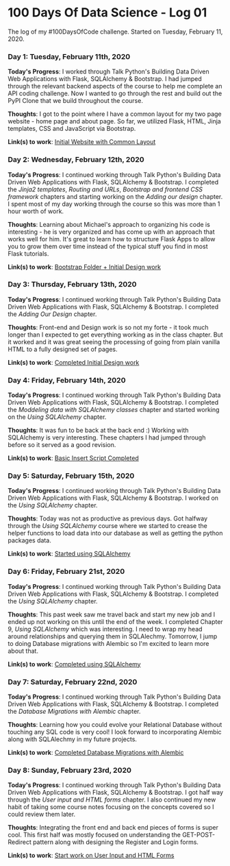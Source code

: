 # 100 Days Of Data Science - Log 01

The log of my #100DaysOfCode challenge. Started on Tuesday, February 11, 2020.

### Day 1: Tuesday, February 11th, 2020

**Today's Progress**: I worked through Talk Python's Building Data Driven Web Applications with Flask, SQLAlchemy & Bootstrap. I had jumped through the relevant backend aspects of the course to help me complete an API coding challenge. Now I wanted to go through the rest and build out the PyPI Clone that we build throughout the course.

**Thoughts**: I got to the point where I have a common layout for my two page website - home page and about page. So far, we utilized Flask, HTML, Jinja templates, CSS and JavaScript via Bootstrap.

**Link(s) to work**: [Initial Website with Common Layout](https://github.com/johannesgiorgis/talkpython/tree/21be4881090575df20168e649068b741c4297357/data-driven-web-apps-with-flask/pypi_org)


### Day 2: Wednesday, February 12th, 2020

**Today's Progress**: I continued working through Talk Python's Building Data Driven Web Applications with Flask, SQLAlchemy & Bootstrap. I completed the _Jinja2 templates_, _Routing and URLs_, _Bootstrap and frontend CSS framework_ chapters and starting working on the _Adding our design_ chapter. I spent most of my day working through the course so this was more than 1 hour worth of work.

**Thoughts**: Learning about Michael's approach to organizing his code is interesting - he is very organized and has come up with an approach that works well for him. It's great to learn how to structure Flask Apps to allow you to grow them over time instead of the typical stuff you find in most Flask tutorials.

**Link(s) to work**: [Bootstrap Folder + Initial Design work](https://github.com/johannesgiorgis/talkpython/tree/56c8015db716e4b419bb4930881e3ddca9aec29c/data-driven-web-apps-with-flask)


### Day 3: Thursday, February 13th, 2020

**Today's Progress**: I continued working through Talk Python's Building Data Driven Web Applications with Flask, SQLAlchemy & Bootstrap. I completed the _Adding Our Design_ chapter.

**Thoughts**: Front-end and Design work is so not my forte - it took much longer than I expected to get everything working as in the class chapter. But it worked and it was great seeing the processing of going from plain vanilla HTML to a fully designed set of pages.

**Link(s) to work**: [Completed Initial Design work](https://github.com/johannesgiorgis/talkpython/tree/973d6760a8860d2a0509ca14d5a9e462c52969c9/data-driven-web-apps-with-flask/pypi_org)


### Day 4: Friday, February 14th, 2020

**Today's Progress**: I continued working through Talk Python's Building Data Driven Web Applications with Flask, SQLAlchemy & Bootstrap. I completed the _Moddeling data with SQLAlchemy classes_ chapter and started working on the _Using SQLAlchemy_ chapter.

**Thoughts**: It was fun to be back at the back end :) Working with SQLAlchemy is very interesting. These chapters I had jumped through before so it served as a good revision.

**Link(s) to work**: [Basic Insert Script Completed](https://github.com/johannesgiorgis/talkpython/tree/ca02f26ec0e72f52fa5611cc2318983b767b09be/data-driven-web-apps-with-flask/pypi_org)


### Day 5: Saturday, February 15th, 2020

**Today's Progress**: I continued working through Talk Python's Building Data Driven Web Applications with Flask, SQLAlchemy & Bootstrap. I worked on the _Using SQLAlchemy_ chapter.

**Thoughts**: Today was not as productive as previous days. Got halfway through the _Using SQLAlchemy_ course where we started to crease the helper functions to load data into our database as well as getting the python packages data.

**Link(s) to work**: [Started using SQLAlchemy](https://github.com/johannesgiorgis/talkpython/tree/2ebe52c3ba05b93f95ca5d4738fb4ff1175a9096/data-driven-web-apps-with-flask)


### Day 6: Friday, February 21st, 2020

**Today's Progress**: I continued working through Talk Python's Building Data Driven Web Applications with Flask, SQLAlchemy & Bootstrap. I completed the _Using SQLAlchemy_ chapter.

**Thoughts**: This past week saw me travel back and start my new job and I ended up not working on this until the end of the week. I completed Chapter 9, _Using SQLAlchemy_ which was interesting. I need to wrap my head around relationships and querying them in SQLAlechmy. Tomorrow, I jump to doing Database migrations with Alembic so I'm excited to learn more about that.

**Link(s) to work**: [Completed using SQLAlchemy](https://github.com/johannesgiorgis/talkpython/tree/5477e33ad2686520a5d307ebc4a9b1feed3167c0/data-driven-web-apps-with-flask)


### Day 7: Saturday, February 22nd, 2020

**Today's Progress**: I continued working through Talk Python's Building Data Driven Web Applications with Flask, SQLAlchemy & Bootstrap. I completed the _Database Migrations with Alembic_ chapter.

**Thoughts**: Learning how you could evolve your Relational Database without touching any SQL code is very cool! I look forward to incorporating Alembic along with SQLAlechmy in my future projects.

**Link(s) to work**: [Completed Database Migrations with Alembic](https://github.com/johannesgiorgis/talkpython/tree/c666167da58ee426aedd0eafb89ea51411496e7c/data-driven-web-apps-with-flask)


### Day 8: Sunday, February 23rd, 2020

**Today's Progress**: I continued working through Talk Python's Building Data Driven Web Applications with Flask, SQLAlchemy & Bootstrap. I got half way through the _User input and HTML forms_ chapter. I also continued my new habit of taking some course notes focusing on the concepts covered so I could review them later.

**Thoughts**: Integrating the front end and back end pieces of forms is super cool. This first half was mostly focused on understanding the GET-POST-Redirect pattern along with designing the Register and Login forms.

**Link(s) to work**: [Start work on User Input and HTML Forms](https://github.com/johannesgiorgis/talkpython/tree/431168f82ac26163fd8822daef0bd44f97332746/data-driven-web-apps-with-flask)

